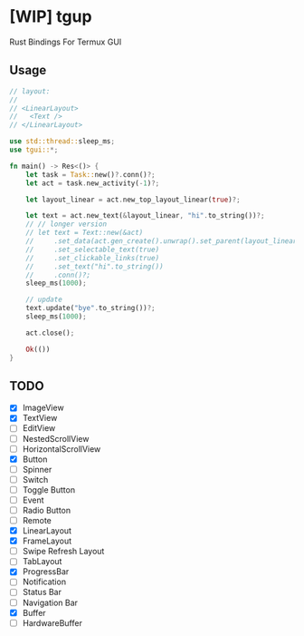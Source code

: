 # [WIP] tgup

Rust Bindings For Termux GUI

## Usage

```rust
// layout:
//
// <LinearLayout>
//   <Text />
// </LinearLayout>

use std::thread::sleep_ms;
use tgui::*;

fn main() -> Res<()> {
    let task = Task::new()?.conn()?;
    let act = task.new_activity(-1)?;

    let layout_linear = act.new_top_layout_linear(true)?;

    let text = act.new_text(&layout_linear, "hi".to_string())?;
    // // longer version
    // let text = Text::new(&act)
    //     .set_data(act.gen_create().unwrap().set_parent(layout_linear.id()?))
    //     .set_selectable_text(true)
    //     .set_clickable_links(true)
    //     .set_text("hi".to_string())
    //     .conn()?;
    sleep_ms(1000);

    // update
    text.update("bye".to_string())?;
    sleep_ms(1000);

    act.close();

    Ok(())
}
```

## TODO

- [x] ImageView
- [x] TextView
- [ ] EditView
- [ ] NestedScrollView
- [ ] HorizontalScrollView
- [x] Button
- [ ] Spinner
- [ ] Switch
- [ ] Toggle Button
- [ ] Event
- [ ] Radio Button
- [ ] Remote
- [x] LinearLayout
- [x] FrameLayout
- [ ] Swipe Refresh Layout
- [ ] TabLayout
- [x] ProgressBar
- [ ] Notification
- [ ] Status Bar
- [ ] Navigation Bar
- [x] Buffer
- [ ] HardwareBuffer
